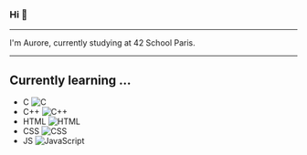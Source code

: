 ### Hi 👋
***
I'm Aurore, currently studying at 42 School Paris.
***
## Currently learning ...
- C ![C](https://img.shields.io/badge/C-00599C?style=for-the-badge&logo=c&logoColor=white)
- C++ ![C++](https://img.shields.io/badge/C++-00599C?style=for-the-badge&logo=c%2B%2B&logoColor=white)
- HTML ![HTML](https://img.shields.io/badge/HTML5-E34F26?style=for-the-badge&logo=html5&logoColor=white)
- CSS ![CSS](https://img.shields.io/badge/CSS3-1572B6?style=for-the-badge&logo=css3&logoColor=white)
- JS ![JavaScript](https://img.shields.io/badge/JavaScript-F7DF1E?style=for-the-badge&logo=javascript&logoColor=black)
<!--
**aurore-dcb/aurore-dcb** is a ✨ _special_ ✨ repository because its `README.md` (this file) appears on your GitHub profile.

Here are some ideas to get you started:

- 🔭 I’m currently working on ...
- 🌱 I’m currently learning ...
- 👯 I’m looking to collaborate on ...
- 🤔 I’m looking for help with ...
- 💬 Ask me about ...
- 📫 How to reach me: ...
- 😄 Pronouns: ...
- ⚡ Fun fact: ...
-->
